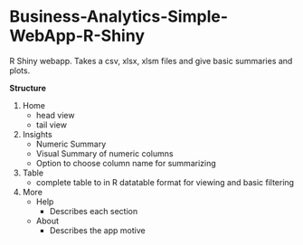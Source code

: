 # Business-Analytics-Simple-WebApp-R-Shiny
R Shiny webapp. Takes a csv, xlsx, xlsm files and give basic summaries and plots.

**Structure**
1. Home
   - head view
   - tail view
2. Insights
   - Numeric Summary
   - Visual Summary of numeric columns
   - Option to choose column name for summarizing 
3. Table
   - complete table to in R datatable format for viewing and basic filtering
4. More
   - Help
       - Describes each section
   - About
       - Describes the app motive
